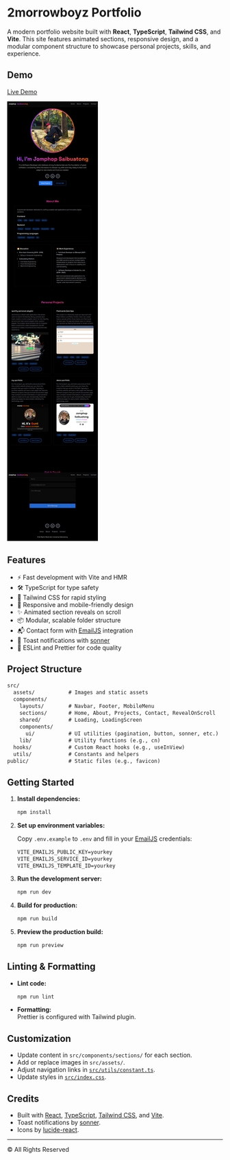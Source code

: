 # 2morrowboyz Portfolio

A modern portfolio website built with **React**, **TypeScript**, **Tailwind CSS**, and **Vite**. This site features animated sections, responsive design, and a modular component structure to showcase personal projects, skills, and experience.

## Demo

[Live Demo](https://2morrowboyz-portfolio.netlify.app)

![Overview Website](src/assets/overview-website.jpg)

## Features

- ⚡️ Fast development with Vite and HMR
- 🛠️ TypeScript for type safety
- 🎨 Tailwind CSS for rapid styling
- 📱 Responsive and mobile-friendly design
- ✨ Animated section reveals on scroll
- 📦 Modular, scalable folder structure
- 📬 Contact form with [EmailJS](https://www.emailjs.com/) integration
- 🔔 Toast notifications with [sonner](https://sonner.emilkowal.ski/)
- 🧹 ESLint and Prettier for code quality

## Project Structure

```
src/
  assets/           # Images and static assets
  components/
    layouts/        # Navbar, Footer, MobileMenu
    sections/       # Home, About, Projects, Contact, RevealOnScroll
    shared/         # Loading, LoadingScreen
    components/
      ui/           # UI utilities (pagination, button, sonner, etc.)
    lib/            # Utility functions (e.g., cn)
  hooks/            # Custom React hooks (e.g., useInView)
  utils/            # Constants and helpers
public/             # Static files (e.g., favicon)
```

## Getting Started

1. **Install dependencies:**

   ```sh
   npm install
   ```

2. **Set up environment variables:**

   Copy `.env.example` to `.env` and fill in your [EmailJS](https://www.emailjs.com/) credentials:

   ```
   VITE_EMAILJS_PUBLIC_KEY=yourkey
   VITE_EMAILJS_SERVICE_ID=yourkey
   VITE_EMAILJS_TEMPLATE_ID=yourkey
   ```

3. **Run the development server:**

   ```sh
   npm run dev
   ```

4. **Build for production:**

   ```sh
   npm run build
   ```

5. **Preview the production build:**
   ```sh
   npm run preview
   ```

## Linting & Formatting

- **Lint code:**
  ```sh
  npm run lint
  ```
- **Formatting:**  
  Prettier is configured with Tailwind plugin.

## Customization

- Update content in `src/components/sections/` for each section.
- Add or replace images in `src/assets/`.
- Adjust navigation links in [`src/utils/constant.ts`](src/utils/constant.ts).
- Update styles in [`src/index.css`](src/index.css).

## Credits

- Built with [React](https://react.dev/), [TypeScript](https://www.typescriptlang.org/), [Tailwind CSS](https://tailwindcss.com/), and [Vite](https://vitejs.dev/).
- Toast notifications by [sonner](https://sonner.emilkowal.ski/).
- Icons by [lucide-react](https://lucide.dev/).

---

© All Rights Reserved
